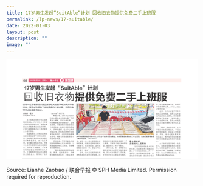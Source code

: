 ```yaml
---
title: 17岁男生发起“SuitAble”计划 回收旧衣物提供免费二手上班服
permalink: /lp-news/17-suitable/
date: 2022-01-03
layout: post
description: ""
image: ""
---
```

<a href="/files/17-SuitAble.pdf"></a><img src="/images/17-SuitAble.png">

Source: Lianhe Zaobao / 联合早报 © SPH Media Limited. Permission required for reproduction.


